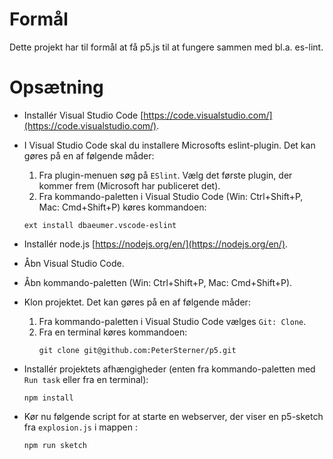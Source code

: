 # Formål

Dette projekt har til formål at få p5.js til at fungere sammen med bl.a. es-lint.

# Opsætning

- Installér Visual Studio Code [https://code.visualstudio.com/](https://code.visualstudio.com/).
- I Visual Studio Code skal du installere Microsofts eslint-plugin. Det kan gøres på en af følgende måder:
  1. Fra plugin-menuen søg på `ESlint`. Vælg det første plugin, der kommer frem (Microsoft har publiceret det). 
  2. Fra kommando-paletten i Visual Studio Code (Win: Ctrl+Shift+P, Mac: Cmd+Shift+P) køres kommandoen:
    ```
    ext install dbaeumer.vscode-eslint
    ```
- Installér node.js [https://nodejs.org/en/](https://nodejs.org/en/).
- Åbn Visual Studio Code.
- Åbn kommando-paletten (Win: Ctrl+Shift+P, Mac: Cmd+Shift+P).
- Klon projektet. Det kan gøres på en af følgende måder:

  1. Fra kommando-paletten i Visual Studio Code vælges `Git: Clone`.
  2. Fra en terminal køres kommandoen: 
     ```
     git clone git@github.com:PeterSterner/p5.git
     ```
- Installér projektets afhængigheder (enten fra kommando-paletten med `Run task` eller fra en terminal):
  ```
  npm install
  ```  
- Kør nu følgende script for at starte en webserver, der viser en p5-sketch fra `explosion.js` i mappen :
  ```
  npm run sketch
  ```
